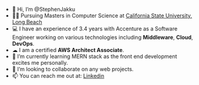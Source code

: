 - 👋 Hi, I’m @StephenJakku
- 👨‍🎓 Pursuing Masters in Computer Science at [California State University, Long Beach](https://www.csulb.edu/)
- 💻 I have an experience of 3.4 years with Accenture as a Software Engineer working on various technologies including **Middleware**, **Cloud**, **DevOps**.
- ☁ I am a certified **AWS Architect Associate**.
- 🌱 I’m currently learning MERN stack as the front end development excites me personally.
- 💞️ I’m looking to collaborate on any web projects.
- 📫 You can reach me out at: [Linkedin](https://www.linkedin.com/in/uttam-jakku)

<!---
StephenJakku/StephenJakku is a ✨ special ✨ repository because its `README.md` (this file) appears on your GitHub profile.
You can click the Preview link to take a look at your changes.
--->
